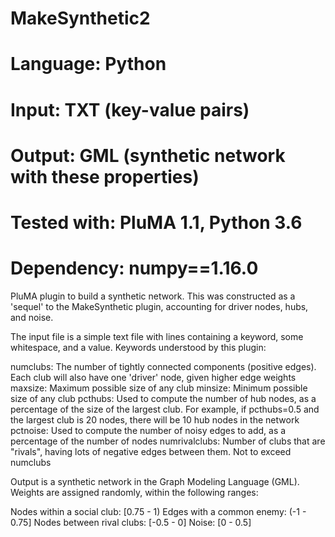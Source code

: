 # MakeSynthetic2
# Language: Python
# Input: TXT (key-value pairs)
# Output: GML (synthetic network with these properties) 
# Tested with: PluMA 1.1, Python 3.6
# Dependency: numpy==1.16.0

PluMA plugin to build a synthetic network.  This was constructed
as a 'sequel' to the MakeSynthetic plugin, accounting for driver nodes,
hubs, and noise.

The input file is a simple text file with lines containing a keyword,
some whitespace, and a value.  Keywords understood by this plugin:

numclubs: The number of tightly connected components (positive edges).
          Each club will also have one 'driver' node, given higher edge weights
maxsize: Maximum possible size of any club
minsize: Minimum possible size of any club
pcthubs: Used to compute the number of hub nodes, as a percentage of the size
         of the largest club.  For example, if pcthubs=0.5 and the largest club
         is 20 nodes, there will be 10 hub nodes in the network
pctnoise: Used to compute the number of noisy edges to add, as a percentage
          of the number of nodes
numrivalclubs: Number of clubs that are "rivals", having lots of negative edges
               between them.  Not to exceed numclubs


Output is a synthetic network in the Graph Modeling Language (GML).
Weights are assigned randomly, within the following ranges:

Nodes within a social club: [0.75 - 1)
Edges with a common enemy: (-1 - 0.75]
Nodes between rival clubs: [-0.5 - 0]
Noise: [0 - 0.5]

